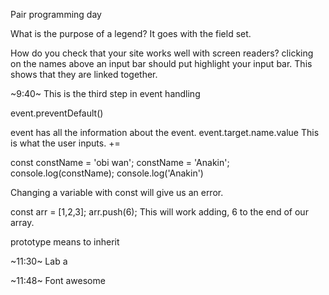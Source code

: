 Pair programming day





What is the purpose of a legend?
It goes with the field set.

How do you check that your site works well with screen readers?
clicking on the names above an input bar should put highlight your input bar.
This shows that they are linked together.

~9:40~ This is the third step in event handling

event.preventDefault()

event has all the information about the event.
event.target.name.value
This is what the user inputs.
+= 




const constName = 'obi wan';
constName = 'Anakin';
console.log(constName);
console.log('Anakin')

Changing a variable with const will give us an error.

const arr = [1,2,3];
arr.push(6);
This will work adding, 6 to the end of our array.




prototype means to inherit



~11:30~ Lab a

~11:48~ Font awesome

